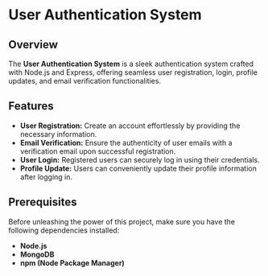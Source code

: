 # User Authentication System

## Overview

The **User Authentication System** is a sleek authentication system crafted with Node.js and Express, offering seamless user registration, login, profile updates, and email verification functionalities.

## Features

- **User Registration:** Create an account effortlessly by providing the necessary information.
- **Email Verification:** Ensure the authenticity of user emails with a verification email upon successful registration.
- **User Login:** Registered users can securely log in using their credentials.
- **Profile Update:** Users can conveniently update their profile information after logging in.

## Prerequisites

Before unleashing the power of this project, make sure you have the following dependencies installed:

- **Node.js**
- **MongoDB**
- **npm (Node Package Manager)**
